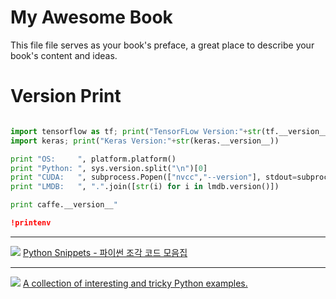# My Awesome Book

This file file serves as your book's preface, a great place to describe your book's content and ideas.





# Version Print

```python

import tensorflow as tf; print("TensorFLow Version:"+str(tf.__version__))
import keras; print("Keras Version:"+str(keras.__version__))

print "OS:     ", platform.platform()
print "Python: ", sys.version.split("\n")[0]
print "CUDA:   ", subprocess.Popen(["nvcc","--version"], stdout=subprocess.PIPE).communicate()[0].split("\n")[3]
print "LMDB:   ", ".".join([str(i) for i in lmdb.version()])

print caffe.__version__"

!printenv
```

---
![](https://wikidocs.net/images//book/PythonSnippets_1IAmCXR.jpg)
[Python Snippets - 파이썬 조각 코드 모음집](https://wikidocs.net/book/536)

---

![](https://i.imgur.com/IuT9NA8.png)
[A collection of interesting and tricky Python examples.](https://github.com/satwikkansal/wtfpython)